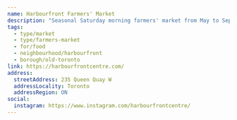 ```yaml
---
name: Harbourfront Farmers' Market
description: "Seasonal Saturday morning farmers' market from May to September at Harbourfront Centre on the waterfront."
tags:
  - type/market
  - type/farmers-market
  - for/food
  - neighbourhood/harbourfront
  - borough/old-toronto
link: https://harbourfrontcentre.com/
address:
  streetAddress: 235 Queen Quay W
  addressLocality: Toronto
  addressRegion: ON
social:
  instagram: https://www.instagram.com/harbourfrontcentre/
---
```

